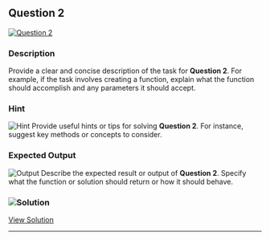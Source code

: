


## Question 2
[![Question 2](https://img.shields.io/badge/Question-2-purple?style=for-the-badge&logoSize=60)](https://github.com/alishgosai/Javascript-Exercise-and-Solutions)    


### **Description**
Provide a clear and concise description of the task for **Question 2**. For example, if the task involves creating a function, explain what the function should accomplish and any parameters it should accept.

### **Hint**
![Hint](https://img.shields.io/badge/Hint:-blue) Provide useful hints or tips for solving **Question 2**. For instance, suggest key methods or concepts to consider.

### **Expected Output**
![Output](https://img.shields.io/badge/Output:-blue) Describe the expected result or output of **Question 2**. Specify what the function or solution should return or how it should behave.

### ![Solution](https://img.shields.io/badge/Solution-1f8e00?style=for-the-badge&logo=solution&logoColor=white)
[View Solution](./solutions/Solution2.js)

---

